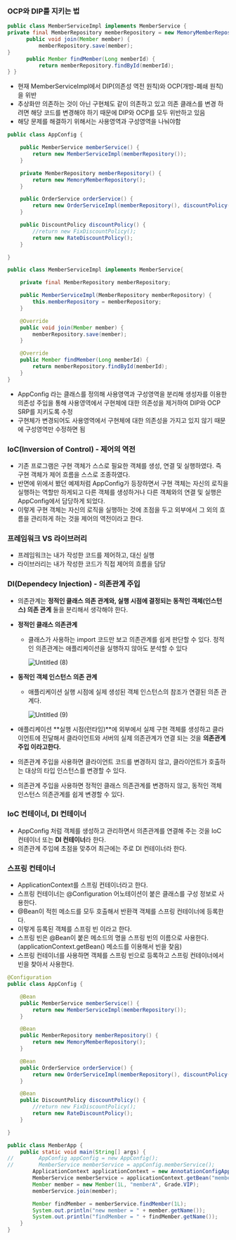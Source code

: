 ### OCP와 DIP를 지키는 법

```java
public class MemberServiceImpl implements MemberService {
private final MemberRepository memberRepository = new MemoryMemberRepository();
      public void join(Member member) {
          memberRepository.save(member);
}
      public Member findMember(Long memberId) {
          return memberRepository.findById(memberId);
} }
```

- 현재 MemberServiceImpl에서 DIP(의존성 역전 원칙)와 OCP(개방-폐쇄 원칙)을 위반
- 추상화만 의존하는 것이 아닌 구현체도 같이 의존하고 있고 의존 클래스를 변경 하려면 
해당 코드를 변경해야 하기 때문에 DIP와 OCP를 모두 위반하고 있음
- 해당 문제를 해결하기 위해서는 사용영역과 구성영역을 나눠야함

```java
public class AppConfig {

    public MemberService memberService() {
        return new MemberServiceImpl(memberRepository());
    }

    private MemberRepository memberRepository() {
        return new MemoryMemberRepository();
    }

    public OrderService orderService() {
        return new OrderServiceImpl(memberRepository(), discountPolicy());
    }

    public DiscountPolicy discountPolicy() {
        //return new FixDiscountPolicy();
        return new RateDiscountPolicy();
    }

}
```

```java
public class MemberServiceImpl implements MemberService{

    private final MemberRepository memberRepository;

    public MemberServiceImpl(MemberRepository memberRepository) {
        this.memberRepository = memberRepository;
    }

    @Override
    public void join(Member member) {
        memberRepository.save(member);
    }

    @Override
    public Member findMember(Long memberId) {
        return memberRepository.findById(memberId);
    }
}
```

- AppConfig 라는 클래스를 정의해 사용영역과 구성영역을 분리해 생성자를 이용한 의존성 주입을 통해 
사용영역에서 구현체에 대한 의존성을 제거하여 DIP와 OCP SRP를 지키도록 수정
- 구현체가 변경되어도 사용영역에서 구현체에 대한 의존성을 가지고 있지 않기 때문에 구성영역만 수정하면 됨


### IoC(Inversion of Control) - 제어의 역전

- 기존 프로그램은 구현 객체가 스스로 필요한 객체를 생성, 연결 및 실행하였다.
즉 구현 객체가 제어 흐름을 스스로 조종하였다.
- 반면에 위에서 봤던 예제처럼 AppConfig가 등장하면서 구현 객체는 자신의 로직을 실행하는 역할만 하게되고 다른 객체를 생성하거나 다른 객체와의 연결 및 실행은 AppConfig에서 담당하게 되었다.
- 이렇게 구현 객체는 자신의 로직을 실행하는 것에 초점을 두고 외부에서 그 외의 흐름을 관리하게 하는 것을 제어의 역전이라고 한다.

### 프레임워크 VS 라이브러리

- 프레임워크는 내가 작성한 코드를 제어하고, 대신 실행
- 라이브러리는 내가 작성한 코드가 직접 제어의 흐름을 담당

### DI(Dependecy Injection) - 의존관계 주입

- 의존관계는 **정적인 클래스 의존 관계와, 실행 시점에 결정되는 동적인 객체(인스턴스) 의존 관계** 둘을
분리해서 생각해야 한다.
- **정적인 클래스 의존관계**
    - 클래스가 사용하는 import 코드만 보고 의존관계를 쉽게 판단할 수 있다. 
    정적인 의존관계는 애플리케이션을 실행하지 않아도 분석할 수 있다
        
        ![Untitled (8)](https://github.com/juhwan-Ki/TIL/assets/87765888/09ef9412-0503-4665-ab24-d263ab0ba2e1)
        
- **동적인 객체 인스턴스 의존 관계**
    - 애플리케이션 실행 시점에 실제 생성된 객체 인스턴스의 참조가 연결된 의존 관계다.
        
        ![Untitled (9)](https://github.com/juhwan-Ki/TIL/assets/87765888/3cb3b2c0-de98-42ca-a186-4c448b8f2f16)
        
- 애플리케이션 **실행 시점(런타임)**에 외부에서 실제 구현 객체를 생성하고 클라이언트에 전달해서
클라이언트와 서버의 실제 의존관계가 연결 되는 것을 **의존관계 주입 이라고한다.**
- 의존관계 주입을 사용하면 클라이언트 코드를 변경하지 않고, 클라이언트가 호출하는 대상의 타입 인스턴스를 변경할 수 있다.
- 의존관계 주입을 사용하면 정적인 클래스 의존관계를 변경하지 않고, 동적인 객체 인스턴스 의존관계를 쉽게 변경할 수 있다.

### **IoC 컨테이너, DI 컨테이너**

- AppConfig 처럼 객체를 생성하고 관리하면서 의존관계를 연결해 주는 것을 IoC 컨테이너 또는 **DI 컨테이너**라 한다.
- 의존관계 주입에 초점을 맞추어 최근에는 주로 DI 컨테이너라 한다.

### 스프링 컨테이너

- ApplicationContext를 스프링 컨테이너라고 한다.
- 스프링 컨테이너는 @Configuration 어노테이션이 붙은 클래스를 구성 정보로 사용한다.
- @Bean이 적힌 메소드를 모두 호출해서 반환객 객체를 스프링 컨테이너에 등록한다.
- 이렇게 등록된 객체를 스프링 빈 이라고 한다.
- 스프링 빈은 @Bean이 붙은 메소드의 명을 스프링 빈의 이름으로 사용한다.
(applicationContext.getBean() 메소드를 이용해서 빈을 찾음)
- 스프링 컨테이너를 사용하면 객체를 스프링 빈으로 등록하고 스프링 컨테이너에서 빈을 찾아서 사용한다.

```java
@Configuration
public class AppConfig {

    @Bean
    public MemberService memberService() {
        return new MemberServiceImpl(memberRepository());
    }

    @Bean
    public MemberRepository memberRepository() {
        return new MemoryMemberRepository();
    }

    @Bean
    public OrderService orderService() {
        return new OrderServiceImpl(memberRepository(), discountPolicy());
    }

    @Bean
    public DiscountPolicy discountPolicy() {
        //return new FixDiscountPolicy();
        return new RateDiscountPolicy();
    }

}
```

```java
public class MemberApp {
    public static void main(String[] args) {
//        AppConfig appConfig = new AppConfig();
//        MemberService memberService = appConfig.memberService();
        ApplicationContext applicationContext = new AnnotationConfigApplicationContext(AppConfig.class);
        MemberService memberService = applicationContext.getBean("memberService", MemberService.class);
        Member member = new Member(1L, "memberA", Grade.VIP);
        memberService.join(member);

        Member findMember = memberService.findMember(1L);
        System.out.println("new member = " + member.getName());
        System.out.println("findMember = " + findMember.getName());
    }
}
```